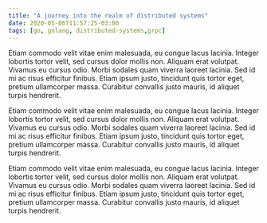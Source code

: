 ```yaml
---
title: "A journey into the realm of distributed systems"
date: 2020-05-06T11:57:25-03:00
tags: [go, golang, distributed-systems,grpc]
---
```


Etiam commodo velit vitae enim malesuada, eu congue lacus lacinia. Integer lobortis tortor velit, sed cursus dolor mollis non. Aliquam erat volutpat. Vivamus eu cursus odio.
Morbi sodales quam viverra laoreet lacinia. Sed id mi ac risus efficitur finibus. Etiam ipsum justo, tincidunt quis tortor eget, pretium ullamcorper massa. Curabitur convallis justo mauris, id aliquet turpis hendrerit.

Etiam commodo velit vitae enim malesuada, eu congue lacus lacinia. Integer lobortis tortor velit, sed cursus dolor mollis non. Aliquam erat volutpat. Vivamus eu cursus odio.
Morbi sodales quam viverra laoreet lacinia. Sed id mi ac risus efficitur finibus. Etiam ipsum justo, tincidunt quis tortor eget, pretium ullamcorper massa. Curabitur convallis justo mauris, id aliquet turpis hendrerit.

Etiam commodo velit vitae enim malesuada, eu congue lacus lacinia. Integer lobortis tortor velit, sed cursus dolor mollis non. Aliquam erat volutpat. Vivamus eu cursus odio.
Morbi sodales quam viverra laoreet lacinia. Sed id mi ac risus efficitur finibus. Etiam ipsum justo, tincidunt quis tortor eget, pretium ullamcorper massa. Curabitur convallis justo mauris, id aliquet turpis hendrerit.